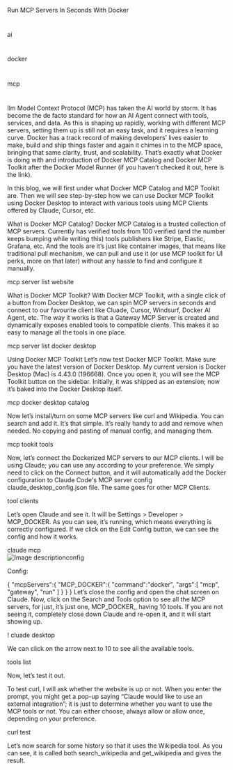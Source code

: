 Run MCP Servers In Seconds With Docker
#
ai
#
docker
#
mcp
#
llm
Model Context Protocol (MCP) has taken the AI world by storm. It has become the de facto standard for how an AI Agent connect with tools, services, and data. As this is shaping up rapidly, working with different MCP servers, setting them up is still not an easy task, and it requires a learning curve. Docker has a track record of making developers’ lives easier to make, build and ship things faster and again it chimes in to the MCP space, bringing that same clarity, trust, and scalability. That’s exactly what Docker is doing with and introduction of Docker MCP Catalog and Docker MCP Toolkit after the Docker Model Runner (if you haven’t checked it out, here is the link).

In this blog, we will first under what Docker MCP Catalog and MCP Toolkit are. Then we will see step-by-step how we can use Docker MCP Toolkit using Docker Desktop to interact with various tools using MCP Clients offered by Claude, Cursor, etc.

What is Docker MCP Catalog?
Docker MCP Catalog is a trusted collection of MCP servers. Currently has verified tools from 100 verified (and the number keeps bumping while writing this) tools publishers like Stripe, Elastic, Grafana, etc. And the tools are it’s just like container images, that means like traditional pull mechanism, we can pull and use it (or use MCP toolkit for UI perks, more on that later) without any hassle to find and configure it manually.

mcp server list website

What is Docker MCP Toolkit?
With Docker MCP Toolkit, with a single click of a button from Docker Desktop, we can spin MCP servers in seconds and connect to our favourite client like Cluade, Cursor, Windsurf, Docker AI Agent, etc. The way it works is that a Gateway MCP Server is created and dynamically exposes enabled tools to compatible clients. This makes it so easy to manage all the tools in one place.

mcp server list docker desktop

Using Docker MCP Toolkit
Let’s now test Docker MCP Toolkit. Make sure you have the latest version of Docker Desktop. My current version is Docker Desktop (Mac) is 4.43.0 (196668). Once you open it, you will see the MCP Toolkit button on the sidebar. Initially, it was shipped as an extension; now it’s baked into the Docker Desktop itself.

mcp docker desktop catalog

Now let’s install/turn on some MCP servers like curl and Wikipedia. You can search and add it. It’s that simple. It’s really handy to add and remove when needed. No copying and pasting of manual config, and managing them.

mcp tookit tools

Now, let’s connect the Dockerized MCP servers to our MCP clients. I will be using Claude; you can use any according to your preference. We simply need to click on the Connect button, and it will automatically add the Docker configuration to Claude Code's MCP server config claude_desktop_config.json file. The same goes for other MCP Clients.

tool clients

Let’s open Claude and see it. It will be Settings > Developer > MCP_DOCKER. As you can see, it’s running, which means everything is correctly configured. If we click on the Edit Config button, we can see the config and how it works.

claude mcp <br>
![Image description](https://dev-to-uploads.s3.amazonaws.com/uploads/articles/sefrakhw7nzvuybmeb77.png)config

Config:

{
   "mcpServers":{
      "MCP_DOCKER":{
         "command":"docker",
         "args":[
            "mcp",
            "gateway",
            "run"
         ]
      }
   }
}
Let’s close the config and open the chat screen on Claude. Now, click on the Search and Tools option to see all the MCP servers, for just, it’s just one, MCP_DOCKER,, having 10 tools. If you are not seeing it, completely close down Claude and re-open it, and it will start showing up.

!
cluade desktop

We can click on the arrow next to 10 to see all the available tools.

tools list

Now, let’s test it out.

To test curl, I will ask whether the website is up or not. When you enter the prompt, you might get a pop-up saying “Claude would like to use an external integration”; it is just to determine whether you want to use the MCP tools or not. You can either choose, always allow or allow once, depending on your preference.

curl test

Let’s now search for some history so that it uses the Wikipedia tool. As you can see, it is called both search_wikipedia and get_wikipedia and gives the result.
